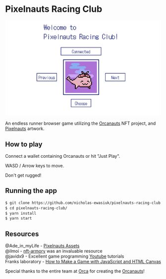 # Pixelnauts Racing Club

<img src="/src/assets/pixelnauts-home01.png">

An endless runner browser game utilizing the <a href=https://orcanauts.orca.so>Orcanauts</a> NFT project, and <a href=https://github.com/Baloguna16/pixelnaut-assets>Pixelnauts</a> artwork. 

## How to play

Connect a wallet containing Orcanauts or hit "Just Play".

WASD / Arrow keys to move. 

Don't get rugged!

## Running the app

```bash
$ git clone https://github.com/nicholas-ewasiuk/pixelnauts-racing-club.git
$ cd pixelnauts-racing-club/
$ yarn install
$ yarn start
```

## Resources

@Ade_in_myLife - <a href=https://github.com/Baloguna16/pixelnaut-assets>Pixelnauts Assets</a><br>
@ilmoi - <a href=https://github.com/ilmoi/nft-armory>nft-armory</a> was an invaluable resource<br>
@javidx9 - Excellent game programming <a href=https://www.youtube.com/c/javidx9>Youtube</a> tutorials<br>
Franks laboratory - <a href=https://youtu.be/EYf_JwzwTlQ>How to Make a Game with JavaScript and HTML Canvas</a><br>

Special thanks to the entire team at <a href=https://www.orca.so>Orca</a> for creating the <a href=https://orcanauts.orca.so>Orcanauts</a>!


